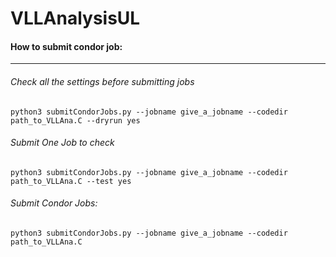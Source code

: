 # VLLAnalysisUL

#### How to submit condor job:
---
###### Check all the settings before submitting jobs
```
python3 submitCondorJobs.py --jobname give_a_jobname --codedir path_to_VLLAna.C --dryrun yes
```

###### Submit One Job to check
```
python3 submitCondorJobs.py --jobname give_a_jobname --codedir path_to_VLLAna.C --test yes
```

###### Submit Condor Jobs:
```
python3 submitCondorJobs.py --jobname give_a_jobname --codedir path_to_VLLAna.C
```
